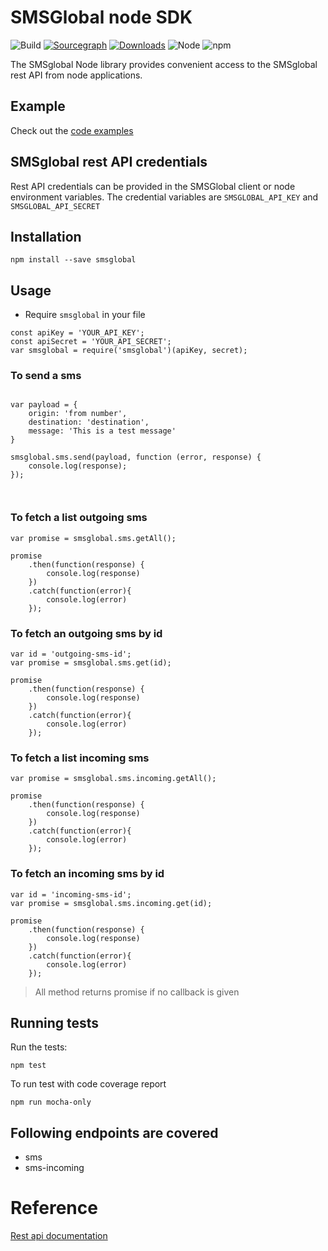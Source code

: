 # SMSGlobal node SDK


![Build](https://github.com/smsglobal/smsglobal-node/workflows/Build/badge.svg?branch=master)
[![Sourcegraph](https://sourcegraph.com/github.com/smsglobal/smsglobal-node/-/badge.svg)](https://sourcegraph.com/github.com/smsglobal/smsglobal-node?badge)
[![Downloads](https://img.shields.io/npm/dm/smsglobal.svg)](https://www.npmjs.com/package/smsglobal)
![Node](https://img.shields.io/node/v/smsglobal)
![npm](https://img.shields.io/npm/v/smsglobal)


The SMSglobal Node library provides convenient access to the SMSglobal rest API from node applications.


## Example
 Check out the [code examples](examples)


## SMSglobal rest API credentials

Rest API credentials can be provided in the SMSGlobal client or node environment variables. The credential variables are `SMSGLOBAL_API_KEY` and `SMSGLOBAL_API_SECRET`



## Installation

```
npm install --save smsglobal
```


## Usage

* Require `smsglobal` in your file


```
const apiKey = 'YOUR_API_KEY';
const apiSecret = 'YOUR_API_SECRET';
var smsglobal = require('smsglobal')(apiKey, secret);
```

### To send a sms
```

var payload = {
    origin: 'from number',
    destination: 'destination',
    message: 'This is a test message'
}

smsglobal.sms.send(payload, function (error, response) {
    console.log(response);
});



```
### To fetch a list outgoing sms

```
var promise = smsglobal.sms.getAll();

promise
    .then(function(response) {
        console.log(response)
    })
    .catch(function(error){
        console.log(error)
    });
```

### To fetch an outgoing sms by id

```
var id = 'outgoing-sms-id';
var promise = smsglobal.sms.get(id);

promise
    .then(function(response) {
        console.log(response)
    })
    .catch(function(error){
        console.log(error)
    });
```

### To fetch a list incoming sms

```
var promise = smsglobal.sms.incoming.getAll();

promise
    .then(function(response) {
        console.log(response)
    })
    .catch(function(error){
        console.log(error)
    });
```

### To fetch an incoming sms by id

```
var id = 'incoming-sms-id';
var promise = smsglobal.sms.incoming.get(id);

promise
    .then(function(response) {
        console.log(response)
    })
    .catch(function(error){
        console.log(error)
    });
```
> All method returns promise if no callback is given

## Running tests

Run the tests:

```
npm test
```


To run test with code coverage report

```
npm run mocha-only
```


## Following endpoints are covered
* sms
* sms-incoming

# Reference
[Rest api documentation](https://www.smsglobal.com/rest-api/)